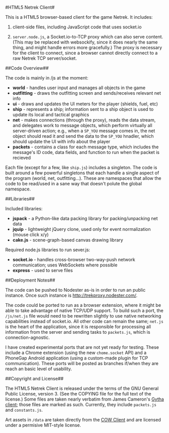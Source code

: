 #HTML5 Netrek Client#

This is a HTML5 browser-based client for the game Netrek.  It includes:

  1. client-side files, including JavaScript code that uses socket.io

  2. `server.node.js`, a Socket.io-to-TCP proxy which can also serve content.  (This may be replaced with websockify, since it does nearly the same thing, and might handle errors more gracefully.)  The proxy is necessary for the client to connect, since a browser cannot directly connect to a raw Netrek TCP server/socket.

##Code Overview##

The code is mainly in /js at the moment:

* **world** - handles user input and manages all objects in the game
* **outfitting** - draws the outfitting screen and sends/receives relevant net info
* **ui** - draws and updates the UI meters for the player (shields, fuel, etc)
* **ship** - represents a ship; information sent to a ship object is used to update its local and tactical graphics
* **net** - makes connections (through the proxy), reads the data stream, and delegates work to message objects, which perform virtually all server-driven action; e.g., when a `SP_YOU` message comes in, the net object should read it and send the data to the `SP_YOU` hnadler, which should update the UI with info about the player
* **packets** - contains a class for each message type, which includes the message's ID code, data fields, and function to run when the packet is recieved

Each file (except for a few, like `ship.js`) includes a singleton.  The code is built around a few powerful singletons that each handle a single aspect of the program (world, net, outfitting...).  These are namespaces that allow the code to be read/used in a sane way that doesn't polute the global namespace.

##Libraries##

Included libraries:

* **jspack** - a Python-like data packing library for packing/unpacking net data
* **jquip** - lightweight jQuery clone, used only for event normalization (mouse click x/y)
* **cake.js** - scene-graph-based canvas drawing library

Required node.js libraries to run sever.js:

* **socket.io** - handles cross-browser two-way-push network communication; uses WebSockets where possible
* **express** - used to serve files

##Deployment Notes##

The code can be pushed to Nodester as-is in order to run an public instance. Once such instance is http://trekproxy.nodester.com/.

The code could be ported to run as a browser extension, where it might be able to take advantage of native TCP/UDP support. To build such a port, the `/js/net.js` file would need to be rewritten slightly to use native networking capabilities instead of socket.io. All other code can remain the same; `net.js` is the heart of the application, since it is responsible for processing all information from the server and sending tasks to `packets.js`, which is connection-agnostic.

I have created experimental ports that are not yet ready for testing. These include a Chrome extension (using the new `chome.socket` API) and a PhoneGap Android application (using a custom-made plugin for TCP communication). These ports will be posted as branches if/when they are reach an basic level of usability.

##Copyright and License##

The HTML5 Netrek Client is released under the terms of the GNU General Public License, version 3. (See the COPYING file for the full text of the license.) Some files are taken nearly verbatim from James Cameron's [Gytha client](http://quozl.us.netrek.org/gytha/); those files are marked as such.
Currently, they include `packets.js` and `constants.js`.

Art assets in `/data` are taken directly from the [COW Client](http://www.netrek.org/downloads/clients/#cow) and are licensed under a permisive MIT-style license.


